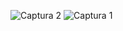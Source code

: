 ![Captura 2](https://github.com/JLOS1505/Simulacion_por_computadora_Jose_Olivares/assets/83027338/8863205f-ba83-4d43-a90e-8734aedc53e9)
![Captura 1](https://github.com/JLOS1505/Simulacion_por_computadora_Jose_Olivares/assets/83027338/41be23db-6ecb-4b6b-b5dc-9f2eb05cca07)

